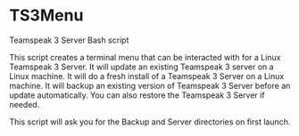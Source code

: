 # TS3Menu
Teamspeak 3 Server Bash script

  This script creates a terminal menu that can be interacted with for a Linux Teamspeak 3 Server.
It will update an existing Teamspeak 3 server on a Linux machine. It will do a fresh install of a 
Teamspeak 3 Server on a Linux machine. It will backup an existing version of Teamspeak 3 Server
before an update automatically. You can also restore the Teamspeak 3 Server if needed.

This script will ask you for the Backup and Server directories on first launch.
